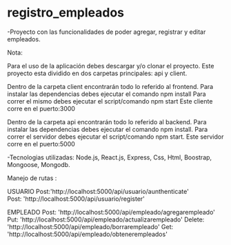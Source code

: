 # registro_empleados

-Proyecto con las funcionalidades de poder agregar, registrar y editar empleados.

Nota:

Para el uso de la aplicación debes descargar y/o clonar el proyecto.
Este proyecto esta dividido en dos carpetas principales: api y client.

Dentro de la carpeta client encontrarán todo lo referido al frontend.
Para instalar las dependencias debes ejecutar el comando npm install
Para correr el mismo debes ejecutar el script/comando npm start
Este cliente corre en el puerto:3000

Dentro de la carpeta api encontrarán todo lo referido al backend.
Para instalar las dependencias debes ejecutar el comando npm install.
Para correr el servidor debes ejecutar el script/comando npm start.
Este servidor corre en el puerto:5000

-Tecnologias utilizadas: Node.js, React.js, Express, Css, Html, Boostrap, Mongoose, Mongodb.

Manejo de rutas :

USUARIO
Post:'http://localhost:5000/api/usuario/aunthenticate'  
Post: 'http://localhost:5000/api/usuario/register'

EMPLEADO
Post: 'http://localhost:5000/api/empleado/agregarempleado'
Put: 'http://localhost:5000/api/empleado/actualizarempleado'
Delete: 'http://localhost:5000/api/empleado/borrarempleado'
Get: 'http://localhost:5000/api/empleado/obtenerempleados'
